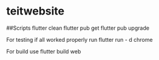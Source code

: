 # teitwebsite

##Scripts
flutter clean
flutter pub get
flutter pub upgrade

For testing if all worked properly run flutter run - d chrome

For build use flutter build web